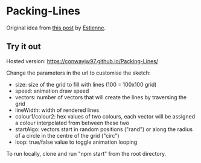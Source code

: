 # Packing-Lines

Original idea from [this post](https://www.reddit.com/r/generative/comments/qs1vws/lines_packing_p5js/) by [Estienne](https://www.reddit.com/user/stntoulouse/).

## Try it out

Hosted version: https://conwayjw97.github.io/Packing-Lines/

Change the parameters in the url to customise the sketch:
- size: size of the grid to fill with lines (100 = 100x100 grid)
- speed: animation draw speed
- vectors: number of vectors that will create the lines by traversing the grid
- lineWidth: width of rendered lines
- colour1/colour2: hex values of two colours, each vector will be assigned a colour interpolated from between these two
- startAlgo: vectors start in random positions ("rand") or along the radius of a circle in the centre of the grid ("circ")
- loop: true/false value to toggle animation looping

To run locally, clone and run "npm start" from the root directory.